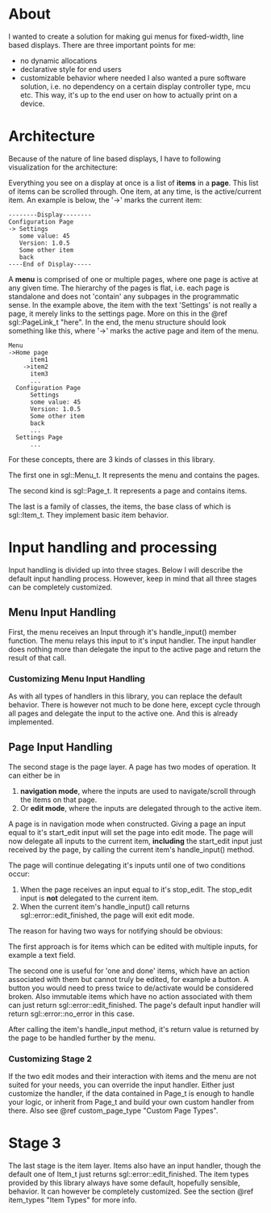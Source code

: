 # About
I wanted to create a solution for making gui menus for fixed-width, line based displays.
There are three important points for me:
 - no dynamic allocations
 - declarative style for end users
 - customizable behavior where needed
I also wanted a pure software solution, i.e. no dependency on a certain display controller type, mcu etc. This way, it's up to the end user on how to actually print on a device.

# Architecture
Because of the nature of line based displays, I have to following visualization for the architecture:

Everything you see on a display at once is a list of **items** in a **page**. This list of items can be scrolled through. One item, at any time, is the active/current item.
An example is below, the '->' marks the current item:

    --------Display--------
    Configuration Page
    -> Settings
       some value: 45 
       Version: 1.0.5
       Some other item
       back
    ----End of Display-----

A **menu** is comprised of one or multiple pages, where one page is active at any given time. The hierarchy of the pages is flat, i.e. each page is standalone and does not 'contain' any subpages in the programmatic sense. In the example above, the item with the text 'Settings' is not really a page, it merely links to the settings page. More on this in the @ref sgl::PageLink_t "here".
In the end, the menu structure should look something like this, where '->' marks the active page and item of the menu.

    Menu
    ->Home page
          item1
        ->item2
          item3
          ...
      Configuration Page
          Settings
          some value: 45 
          Version: 1.0.5
          Some other item
          back
          ...
      Settings Page
          ...

For these concepts, there are 3 kinds of classes in this library. 

The first one in sgl::Menu_t. It represents the menu and contains the pages. 

The second kind is sgl::Page_t. It represents a page and contains items. 

The last is a family of classes, the items, the base class of which is sgl::Item_t. They implement basic item behavior.

# Input handling and processing
Input handling is divided up into three stages. Below I will describe the default input handling process. However, keep in mind that all three stages can be completely customized.

## Menu Input Handling
First, the menu receives an Input through it's handle_input() member function. The menu relays this input to it's input handler. The input handler does nothing more than delegate the input to the active page and return the result of that call.
### Customizing Menu Input Handling
As with all types of handlers in this library, you can replace the default behavior. There is however not much to be done here, except cycle through all pages and delegate the input to the active one. And this is already implemented.

## Page Input Handling
The second stage is the page layer. A page has two modes of operation. It can either be in 
 1. **navigation mode**, where the inputs are used to navigate/scroll through the items on that page. 
 2. Or **edit mode**, where the inputs are delegated through to the active item. 

A page is in navigation mode when constructed. Giving a page an input equal to it's start_edit input will set the page into edit mode. The page will now delegate all inputs to the current item, **including** the start_edit input just received by the page, by calling the current item's handle_input() method.

The page will continue delegating it's inputs until one of two conditions occur:
 1. When the page receives an input equal to it's stop_edit. The stop_edit input is **not** delegated to the current item. 
 2. When the current item's handle_input() call returns sgl::error::edit_finished, the page will exit edit mode. 

The reason for having two ways for notifying should be obvious:

The first approach is for items which can be edited with multiple inputs, for example a text field.

The second one is useful for 'one and done' items, which have an action associated with them but cannot truly be edited, for example a button. A button you would need to press twice to de/activate would be considered broken. Also immutable items which have no action associated with them can just return sgl::error::edit_finished. The page's default input handler will return sgl::error::no_error in this case.

After calling the item's handle_input method, it's return value is returned by the page to be handled further by the menu.

### Customizing Stage 2
If the two edit modes and their interaction with items and the menu are not suited for your needs, you can override the input handler. Either just customize the handler, if the data contained in Page_t is enough to handle your logic, or inherit from Page_t and build your own custom handler from there. Also see @ref custom_page_type "Custom Page Types".

# Stage 3
The last stage is the item layer. Items also have an input handler, though the default one of Item_t just returns sgl::error::edit_finished. The item types provided by this library always have some default, hopefully sensible, behavior. It can however be completely customized. See the section @ref item_types "Item Types" for more info.
